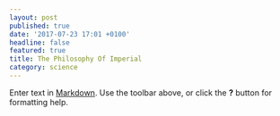 ```yaml
---
layout: post
published: true
date: '2017-07-23 17:01 +0100'
headline: false
featured: true
title: The Philosophy Of Imperial
category: science
---
```

Enter text in [Markdown](http://daringfireball.net/projects/markdown/). Use the toolbar above, or click the **?** button for formatting help.
